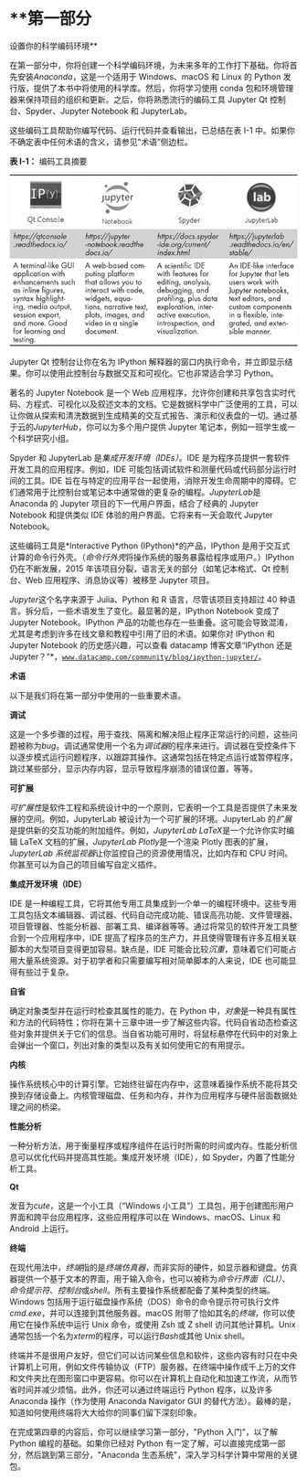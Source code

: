 # **第一部分

设置你的科学编码环境**

在第一部分中，你将创建一个科学编码环境，为未来多年的工作打下基础。你将首先安装*Anaconda*，这是一个适用于 Windows、macOS 和 Linux 的 Python 发行版，提供了本书中将使用的科学库。然后，你将学习使用 conda 包和环境管理器来保持项目的组织和更新。之后，你将熟悉流行的编码工具 Jupyter Qt 控制台、Spyder、Jupyter Notebook 和 JupyterLab。

这些编码工具帮助你编写代码、运行代码并查看输出，已总结在表 I-1 中。如果你不确定表中任何术语的含义，请参见“术语”侧边栏。

**表 I-1：** 编码工具摘要

![Image](img/part01_table1fig1.jpg)

Jupyter Qt 控制台让你在名为 IPython 解释器的窗口内执行命令，并立即显示结果。你可以使用此控制台与数据交互和可视化。它也非常适合学习 Python。

著名的 Jupyter Notebook 是一个 Web 应用程序，允许你创建和共享包含实时代码、方程式、可视化以及叙述文本的文档。它是数据科学中广泛使用的工具，可以让你做从探索和清洗数据到生成精美的交互式报告、演示和仪表盘的一切。通过基于云的*JupyterHub*，你可以为多个用户提供 Jupyter 笔记本，例如一班学生或一个科学研究小组。

Spyder 和 JupyterLab 是*集成开发环境（IDEs）*。IDE 是为程序员提供一套软件开发工具的应用程序。例如，IDE 可能包括调试软件和测量代码或代码部分运行时间的工具。IDE 旨在与特定的应用平台一起使用，消除开发生命周期中的障碍。它们通常用于比控制台或笔记本中通常做的更复杂的编程。*JupyterLab*是 Anaconda 的 Jupyter 项目的下一代用户界面，结合了经典的 Jupyter Notebook 和提供类似 IDE 体验的用户界面。它将来有一天会取代 Jupyter Notebook。

这些编码工具是*Interactive Python (IPython)*的产品，IPython 是用于交互式计算的命令行外壳。（*命令行外壳*将操作系统的服务暴露给程序或用户。）IPython 仍在不断发展，2015 年该项目分裂，语言无关的部分（如笔记本格式、Qt 控制台、Web 应用程序、消息协议等）被移至 Jupyter 项目。

*Jupyter*这个名字来源于 Julia、Python 和 R 语言，尽管该项目支持超过 40 种语言。拆分后，一些术语发生了变化。最显著的是，IPython Notebook 变成了 Jupyter Notebook。IPython 产品的功能也存在一些重叠。这可能会导致混淆，尤其是考虑到许多在线文章和教程中引用了旧的术语。如果你对 IPython 和 Jupyter Notebook 的历史感兴趣，可以查看 datacamp 博客文章“IPython 还是 Jupyter？”*，[`www.datacamp.com/community/blog/ipython-jupyter/`](https://www.datacamp.com/community/blog/ipython-jupyter/)。

**术语**

以下是我们将在第一部分中使用的一些重要术语。

**调试**

这是一个多步骤的过程，用于查找、隔离和解决阻止程序正常运行的问题，这些问题被称为*bug*。调试通常使用一个名为*调试器*的程序来进行。调试器在受控条件下以逐步模式运行问题程序，以跟踪其操作。这通常包括在特定点运行或暂停程序，跳过某些部分，显示内存内容，显示导致程序崩溃的错误位置，等等。

**可扩展**

*可扩展性*是软件工程和系统设计中的一个原则，它表明一个工具是否提供了未来发展的空间。例如，JupyterLab 被设计为一个可扩展的环境。JupyterLab 的*扩展*是提供新的交互功能的附加组件。例如，*JupyterLab LaTeX*是一个允许你实时编辑 LaTeX 文档的扩展，*JupyterLab Plotly*是一个渲染 Plotly 图表的扩展，*JupyterLab 系统监视器*让你监控自己的资源使用情况，比如内存和 CPU 时间。你甚至可以为自己的项目编写自定义插件。

**集成开发环境（IDE）**

IDE 是一种编程工具，它将其他专用工具集成到一个单一的编程环境中。这些专用工具包括文本编辑器、调试器、代码自动完成功能、错误高亮功能、文件管理器、项目管理器、性能分析器、部署工具、编译器等等。通过将常见的软件开发工具整合到一个应用程序中，IDE 提高了程序员的生产力，并且使得管理有许多互相关联脚本的大型项目变得更加容易。缺点是，IDE 可能会比较*沉重*，意味着它们可能占用大量系统资源。对于初学者和只需要编写相对简单脚本的人来说，IDE 也可能显得有些过于复杂。

**自省**

确定对象类型并在运行时检查其属性的能力。在 Python 中，*对象*是一种具有属性和方法的代码特性；你将在第十三章中进一步了解这些内容。代码自省动态检查这些对象并提供关于它们的信息。当自省功能可用时，将鼠标悬停在代码中的对象上会弹出一个窗口，列出对象的类型以及有关如何使用它的有用提示。

**内核**

操作系统核心中的计算引擎。它始终驻留在内存中，这意味着操作系统不能将其交换到存储设备上。内核管理磁盘、任务和内存，并作为应用程序与硬件层面数据处理之间的桥梁。

**性能分析**

一种分析方法，用于衡量程序或程序组件在运行时所需的时间或内存。性能分析信息可以优化代码并提高其性能。集成开发环境（IDE），如 Spyder，内置了性能分析工具。

**Qt**

发音为*cute*，这是一个小工具（“Windows 小工具”）工具包，用于创建图形用户界面和跨平台应用程序，这些应用程序可以在 Windows、macOS、Linux 和 Android 上运行。

**终端**

在现代用法中，*终端*指的是*终端仿真器*，而非实际的硬件，如显示器和键盘。仿真器提供一个基于文本的界面，用于输入命令，也可以被称为*命令行界面（CLI）*、*命令提示符*、*控制台*或*shell*。所有主要操作系统都配备了某种类型的终端。Windows 包括用于运行磁盘操作系统（DOS）命令的命令提示符可执行文件*cmd.exe*，并可以连接到其他服务器。macOS 附带了恰如其名的*终端*，你可以使用它在操作系统中运行 Unix 命令，或使用 Zsh 或 Z shell 访问其他计算机。Unix 通常包括一个名为*xterm*的程序，可以运行*Bash*或其他 Unix shell。

终端并不是很用户友好，但它们可以访问某些信息和软件，这些内容有时只在中央计算机上可用，例如文件传输协议（FTP）服务器。在终端中操作成千上万的文件和文件夹比在图形窗口中更容易。你可以在计算机上自动化和加速工作流，从而节省时间并减少烦恼。此外，你还可以通过终端运行 Python 程序，以及许多 Anaconda 操作（作为使用 Anaconda Navigator GUI 的替代方法）。最棒的是，知道如何使用终端将大大给你的同事们留下深刻印象。

在完成第四章的内容后，你可以继续学习第一部分，"Python 入门"，以了解 Python 编程的基础。如果你已经对 Python 有一定了解，可以直接完成第一部分，然后跳到第三部分，"Anaconda 生态系统"，深入学习科学计算中常用的关键包。
